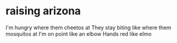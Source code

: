 raising arizona
===============

I'm hungry where them cheetos at
They stay biting like where them mosquitos at
I'm on point like an elbow
Hands red like elmo
